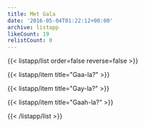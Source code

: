 ```yaml
---
title: Met Gala
date: '2016-05-04T01:22:12+00:00'
archive: listapp
likeCount: 19
relistCount: 0
---
```


{{< listapp/list order=false reverse=false >}}

   {{< listapp/item title="Gaa-la?" >}}

   {{< listapp/item title="Gay-la?" >}}

   {{< listapp/item title="Gaah-la?" >}}

{{< /listapp/list >}}
